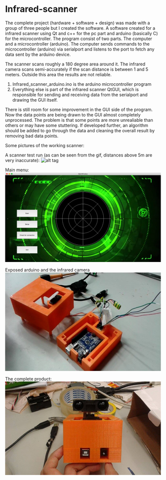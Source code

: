 # Infrared-scanner

The complete project (hardware + software + design) was made with a group of three people but I created the software.
A software created for a infrared scanner using Qt and c++ for the pc part and arduino (basically C) for the microcontroller. 
The program consist of two parts. The computer and a microcontroller (arduino).
The computer sends commands to the microcontroller (arduino) via serialport and listens to the port to fetch any data sent by the arduino device.

The scanner scans roughly a 180 degree area around it.
The infrared camera scans semi-accurately if the scan distance is between 1 and 5 meters. Outside this area the results are not reliable.

1. Infrared_scanner_arduino.ino is the arduino microcontroller program
2. Everything else is part of the infrared scanner QtGUI, which is responsible for sending and receiving data from the serialport and drawing the GUI itself.

There is still room for some improvement in the GUI side of the program. Now the data points are being drawn to the GUI almost completely unprocessed. The problem is that some points are more unrealiable than others or may have some stuttering. If developed further, an algorithm should be added to go through the data and cleaning the overall result by removing bad data points.

Some pictures of the working scanner:

A scanner test run (as can be seen from the gif, distances above 5m are very inaccurate):
![alt tag](https://github.com/Arthil/Infrared-scanner/blob/master/Scanner%20pictures/scanner_working.gif?raw=true)

Main menu:
![alt tag](https://github.com/Arthil/Infrared-scanner/blob/master/Scanner%20pictures/Infrared%20scanner%20menu.png?raw=true)

Exposed arduino and the infrared camera
![alt tag](https://github.com/Arthil/Infrared-scanner/blob/master/Scanner%20pictures/infrared%20scanner%20inside.jpg?raw=true)

The complete product:
![alt tag](https://github.com/Arthil/Infrared-scanner/blob/master/Scanner%20pictures/infrared%20scanner.jpg?raw=true)




